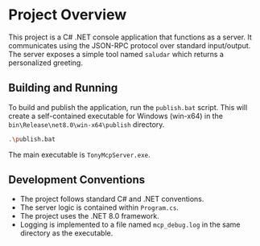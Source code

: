 # Project Overview

This project is a C# .NET console application that functions as a server. It communicates using the JSON-RPC protocol over standard input/output. The server exposes a simple tool named `saludar` which returns a personalized greeting.

## Building and Running

To build and publish the application, run the `publish.bat` script. This will create a self-contained executable for Windows (win-x64) in the `bin\Release\net8.0\win-x64\publish` directory.

```bash
.\publish.bat
```

The main executable is `TonyMcpServer.exe`.

## Development Conventions

*   The project follows standard C# and .NET conventions.
*   The server logic is contained within `Program.cs`.
*   The project uses the .NET 8.0 framework.
*   Logging is implemented to a file named `mcp_debug.log` in the same directory as the executable.
